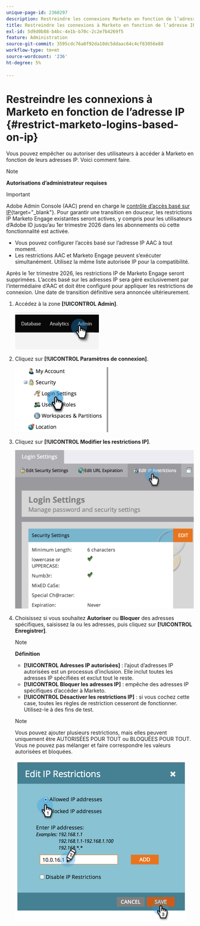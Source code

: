 ```yaml
---
unique-page-id: 2360297
description: Restreindre les connexions Marketo en fonction de l’adresse IP - Documents Marketo - Documentation du produit
title: Restreindre les connexions à Marketo en fonction de l’adresse IP
exl-id: 5d9d0b88-b4bc-4e1b-b70c-2c2e7b4269f5
feature: Administration
source-git-commit: 3595cdc76a0f92da10dc5ddaac64c4cf83056e88
workflow-type: tm+mt
source-wordcount: '236'
ht-degree: 5%

---
```


# Restreindre les connexions à Marketo en fonction de l’adresse IP {#restrict-marketo-logins-based-on-ip}

Vous pouvez empêcher ou autoriser des utilisateurs à accéder à Marketo en fonction de leurs adresses IP. Voici comment faire.

>[!NOTE]
>
>**Autorisations d’administrateur requises**

>[!IMPORTANT]
>
>Adobe Admin Console (AAC) prend en charge le [contrôle d’accès basé sur IP](https://helpx.adobe.com/fr/enterprise/using/ip-based-access.html){target="_blank"}. Pour garantir une transition en douceur, les restrictions IP Marketo Engage existantes seront actives, y compris pour les utilisateurs d’Adobe ID jusqu’au 1er trimestre 2026 dans les abonnements où cette fonctionnalité est activée.
>
>* Vous pouvez configurer l’accès basé sur l’adresse IP AAC à tout moment.
>* Les restrictions AAC et Marketo Engage peuvent s’exécuter simultanément. Utilisez la même liste autorisée IP pour la compatibilité.
>
>Après le 1er trimestre 2026, les restrictions IP de Marketo Engage seront supprimées. L’accès basé sur les adresses IP sera géré exclusivement par l’intermédiaire d’AAC et doit être configuré pour appliquer les restrictions de connexion. Une date de transition définitive sera annoncée ultérieurement.

1. Accédez à la zone **[!UICONTROL Admin]**.

   ![](assets/restrict-marketo-logins-based-on-ip-1.png)

1. Cliquez sur **[!UICONTROL Paramètres de connexion]**.

   ![](assets/restrict-marketo-logins-based-on-ip-2.png)

1. Cliquez sur **[!UICONTROL Modifier les restrictions IP]**.

   ![](assets/restrict-marketo-logins-based-on-ip-3.png)

1. Choisissez si vous souhaitez **Autoriser** ou **Bloquer** des adresses spécifiques, saisissez la ou les adresses, puis cliquez sur **[!UICONTROL Enregistrer]**.

   >[!NOTE]
   >
   >**Définition**
   >
   >* **[!UICONTROL Adresses IP autorisées]** : l’ajout d’adresses IP autorisées est un processus d’inclusion. Elle inclut toutes les adresses IP spécifiées et exclut tout le reste.
   >* **[!UICONTROL Bloquer les adresses IP]** : empêche des adresses IP spécifiques d’accéder à Marketo.
   >* **[!UICONTROL Désactiver les restrictions IP]** : si vous cochez cette case, toutes les règles de restriction cesseront de fonctionner. Utilisez-le à des fins de test.

   >[!NOTE]
   >
   >Vous pouvez ajouter plusieurs restrictions, mais elles peuvent uniquement être AUTORISÉES POUR TOUT ou BLOQUÉES POUR TOUT. Vous ne pouvez pas mélanger et faire correspondre les valeurs autorisées et bloquées.

   ![](assets/restrict-marketo-logins-based-on-ip-4.png)
